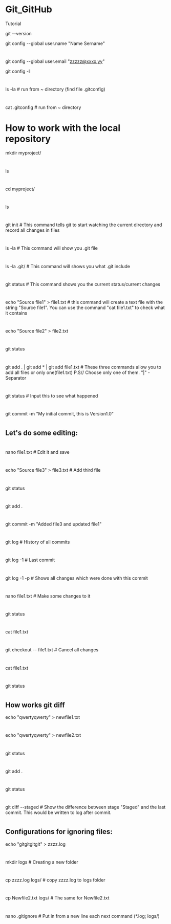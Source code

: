 # Git_GitHub
Tutorial

git --version

git config --global user.name "Name Sername"
#
git config --global user.email "zzzzz@xxxx.yy"

git config -l
#
ls -la  # run from ~ directory (find file .gitconfig)
#
cat .gitconfig # run from ~ directory

# How to work with the local repository

mkdir myproject/
#
ls
#
cd myproject/
#
ls
#
git init # This command tells git to start watching the current directory and record all changes in files
#
ls -la # This command will show you .git file
#
ls -la .git/ # This command will shows you what .git include
#
git status # This command shows you the current status/current changes
#
echo "Source file1" > file1.txt # this command will create a text file with the string "Source file1". You can use the command "cat file1.txt" to check what it contains
#
echo "Source file2" > file2.txt
#
git status
#
git add . | git add * | git add file1.txt # These three commands allow you to add all files or only one(file1.txt) P.S// Choose only one of them. "|" - Separator
#
git status # Input this to see what happened
#
git commit -m "My initial commit, this is Version1.0"
#
Let's do some editing:
-
#
nano file1.txt # Edit it and save
#
echo "Source file3" > file3.txt # Add third file
#
git status
#
git add .
#
git commit -m "Added file3 and updated file1"
#
git log # History of all commits
#
git log -1 # Last commit
#
git log -1 -p # Shows all changes which were done with this commit
#
nano file1.txt # Make some changes to it
#
git status
#
cat file1.txt
#
git checkout -- file1.txt # Cancel all changes
#
cat file1.txt
#
git status
#
How works git diff
-
echo "qwertyqwerty" > newfile1.txt
#
echo "qwertyqwerty" > newfile2.txt
#
git status
#
git add .
#
git status
#
git diff --staged # Show the difference between stage "Staged" and the last commit. This would be written to log after commit.
#
Configurations for ignoring files:
-
echo "gitgitgitgit" > zzzz.log
#
mkdir logs # Creating a new folder
#
cp zzzz.log logs/ # copy zzzz.log to logs folder
#
cp Newfile2.txt logs/ # The same for Newfile2.txt
#
nano .gitignore # Put in from a new line each next command (*.log; logs/)








